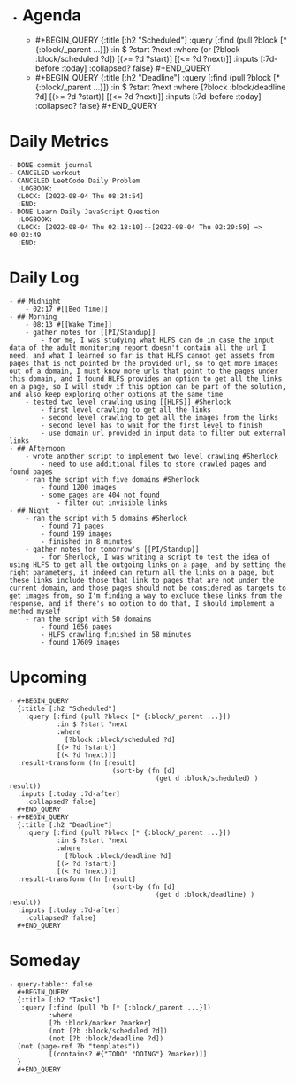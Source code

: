 - # Agenda
	- #+BEGIN_QUERY
	  {:title [:h2 "Scheduled"]
	    :query [:find (pull ?block [* {:block/_parent ...}])
	            :in $ ?start ?next
	            :where
	            (or
	              [?block :block/scheduled ?d])
	            [(>= ?d ?start)]
	            [(<= ?d ?next)]]
	  :inputs [:7d-before :today]
	    :collapsed? false}
	  #+END_QUERY
	- #+BEGIN_QUERY
	  {:title [:h2 "Deadline"]
	    :query [:find (pull ?block [* {:block/_parent ...}])
	            :in $ ?start ?next
	            :where
	              [?block :block/deadline ?d]
	            [(>= ?d ?start)]
	            [(<= ?d ?next)]]
	    :inputs [:7d-before :today]
	    :collapsed? false}
	  #+END_QUERY
# Daily Metrics
	- DONE commit journal
	- CANCELED workout
	- CANCELED LeetCode Daily Problem
	  :LOGBOOK:
	  CLOCK: [2022-08-04 Thu 08:24:54]
	  :END:
	- DONE Learn Daily JavaScript Question
	  :LOGBOOK:
	  CLOCK: [2022-08-04 Thu 02:18:10]--[2022-08-04 Thu 02:20:59] =>  00:02:49
	  :END:
# Daily Log
	- ## Midnight
		- 02:17 #[[Bed Time]]
	- ## Morning
		- 08:13 #[[Wake Time]]
		- gather notes for [[PI/Standup]]
			- for me, I was studying what HLFS can do in case the input data of the adult monitoring report doesn't contain all the url I need, and what I learned so far is that HLFS cannot get assets from pages that is not pointed by the provided url, so to get more images out of a domain, I must know more urls that point to the pages under this domain, and I found HLFS provides an option to get all the links on a page, so I will study if this option can be part of the solution, and also keep exploring other options at the same time
		- tested two level crawling using [[HLFS]] #Sherlock
			- first level crawling to get all the links
			- second level crawling to get all the images from the links
			- second level has to wait for the first level to finish
			- use domain url provided in input data to filter out external links
	- ## Afternoon
		- wrote another script to implement two level crawling #Sherlock
			- need to use additional files to store crawled pages and found pages
		- ran the script with five domains #Sherlock
			- found 1200 images
			- some pages are 404 not found
				- filter out invisible links
	- ## Night
		- ran the script with 5 domains #Sherlock
			- found 71 pages
			- found 199 images
			- finished in 8 minutes
		- gather notes for tomorrow's [[PI/Standup]]
			- for Sherlock, I was writing a script to test the idea of using HLFS to get all the outgoing links on a page, and by setting the right parameters, it indeed can return all the links on a page, but these links include those that link to pages that are not under the current domain, and those pages should not be considered as targets to get images from, so I'm finding a way to exclude these links from the response, and if there's no option to do that, I should implement a method myself
		- ran the script with 50 domains
			- found 1656 pages
			- HLFS crawling finished in 58 minutes
			- found 17609 images
# Upcoming
	- #+BEGIN_QUERY
	  {:title [:h2 "Scheduled"]
	    :query [:find (pull ?block [* {:block/_parent ...}])
	            :in $ ?start ?next
	            :where
	              [?block :block/scheduled ?d]
	            [(> ?d ?start)]
	            [(< ?d ?next)]]
	  :result-transform (fn [result]
	                          (sort-by (fn [d]
	                                     (get d :block/scheduled) ) result))    
	  :inputs [:today :7d-after]
	    :collapsed? false}
	  #+END_QUERY
	- #+BEGIN_QUERY
	  {:title [:h2 "Deadline"]
	    :query [:find (pull ?block [* {:block/_parent ...}])
	            :in $ ?start ?next
	            :where
	              [?block :block/deadline ?d]
	            [(> ?d ?start)]
	            [(< ?d ?next)]]
	  :result-transform (fn [result]
	                          (sort-by (fn [d]
	                                     (get d :block/deadline) ) result))    
	  :inputs [:today :7d-after]
	    :collapsed? false}
	  #+END_QUERY
# Someday
	- query-table:: false
	  #+BEGIN_QUERY
	  {:title [:h2 "Tasks"]
	   :query [:find (pull ?b [* {:block/_parent ...}])
	          :where
	          [?b :block/marker ?marker]
	          (not [?b :block/scheduled ?d])
	          (not [?b :block/deadline ?d])
	  (not (page-ref ?b "templates"))
	          [(contains? #{"TODO" "DOING"} ?marker)]]
	  }
	  #+END_QUERY